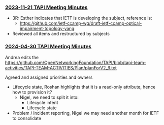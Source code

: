 ### [2023‐11‐21 TAPI Meeting Minutes](https://github.com/Open-Network-Models-and-Interfaces-ONMI/TAPI/wiki/2023%E2%80%9011%E2%80%9021-TAPI-Meeting-Minutes)

- 3R: Esther indicates that IETF is developing the subject, reference is:
   + https://github.com/ietf-ccamp-wg/draft-ietf-ccamp-optical-impairment-topology-yang
- Reviewed all items and restructured by subjects

### [2024‐04‐30 TAPI Meeting Minutes](https://github.com/Open-Network-Models-and-Interfaces-ONMI/TAPI/wiki/2024%E2%80%9004%E2%80%9030-TAPI-Meeting-Minutes)

Andrea edits the https://github.com/OpenNetworkingFoundation/TAPI/blob/tapi-team-activities/TAPI-TEAM-ACTIVITIES/Plan/planForV2_6.txt

Agreed and assigned priorities and owners
- Lifecycle state, Roshan highlights that it is a read-only attribute, hence how to provision it?
  + Nigel, we need to split it into:
    - Lifecycle intent
	- Lifecycle state
- Problem / Incident reporting, Nigel we may need another month for IETF to consolidate
